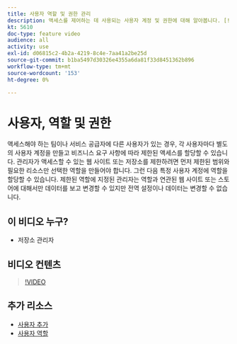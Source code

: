 ```yaml
---
title: 사용자 역할 및 권한 관리
description: 액세스를 제어하는 데 사용되는 사용자 계정 및 권한에 대해 알아봅니다. [!DNL Commerce] 웹 사이트를 통해 데이터를 관리하고 관리자에게 저장합니다.
kt: 5610
doc-type: feature video
audience: all
activity: use
exl-id: d06815c2-4b2a-4219-8c4e-7aa41a2be25d
source-git-commit: b1ba5497d30326e4355a6da81f33d8451362b896
workflow-type: tm+mt
source-wordcount: '153'
ht-degree: 0%

---
```


# 사용자, 역할 및 권한

액세스해야 하는 팀이나 서비스 공급자에 다른 사용자가 있는 경우, 각 사용자마다 별도의 사용자 계정을 만들고 비즈니스 요구 사항에 따라 제한된 액세스를 할당할 수 있습니다. 관리자가 액세스할 수 있는 웹 사이트 또는 저장소를 제한하려면 먼저 제한된 범위와 필요한 리소스만 선택한 역할을 만들어야 합니다. 그런 다음 특정 사용자 계정에 역할을 할당할 수 있습니다. 제한된 역할에 지정된 관리자는 역할과 연관된 웹 사이트 또는 스토어에 대해서만 데이터를 보고 변경할 수 있지만 전역 설정이나 데이터는 변경할 수 없습니다.

## 이 비디오 누구?

- 저장소 관리자

## 비디오 컨텐츠

>[!VIDEO](https://video.tv.adobe.com/v/343654?quality=12&learn=on)

## 추가 리소스

- [사용자 추가](https://docs.magento.com/user-guide/system/permissions-users-all.html)
- [사용자 역할](https://docs.magento.com/user-guide/system/permissions-user-roles.html)
